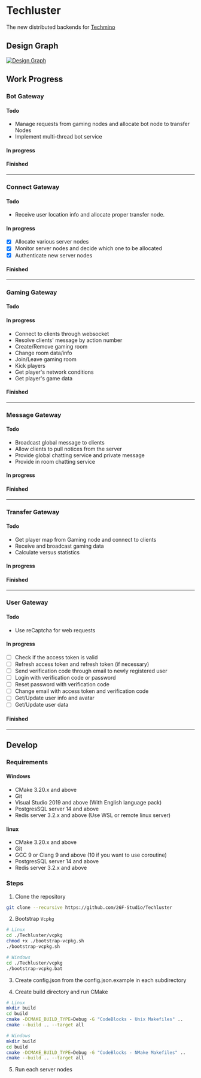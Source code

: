 # Techluster

The new distributed backends for [Techmino](https://github.com/26F-Studio/Techmino)

## Design Graph

[![Design Graph](http://assets.processon.com/chart_image/615fd6410e3e747620f50b70.png)](https://www.processon.com/view/link/611977a06376893a9f00fb77)

## Work Progress

### Bot Gateway

#### Todo

- Manage requests from gaming nodes and allocate bot node to transfer Nodes
- Implement multi-thread bot service

#### In progress

#### Finished

---

### Connect Gateway

#### Todo

- Receive user location info and allocate proper transfer node.

#### In progress

* [X]  Allocate various server nodes
* [X]  Monitor server nodes and decide which one to be allocated
* [X]  Authenticate new server nodes

#### Finished

---

### Gaming Gateway

#### Todo

#### In progress

- Connect to clients through websocket
- Resolve clients' message by action number
- Create/Remove gaming room
- Change room data/info
- Join/Leave gaming room
- Kick players
- Get player's network conditions
- Get player's game data

#### Finished

---

### Message Gateway

#### Todo

- Broadcast global message to clients
- Allow clients to pull notices from the server
- Provide global chatting service and private message
- Provide in room chatting service

#### In progress

#### Finished

---

### Transfer Gateway

#### Todo

- Get player map from Gaming node and connect to clients
- Receive and broadcast gaming data
- Calculate versus statistics

#### In progress

#### Finished

---

### User Gateway

#### Todo

- Use reCaptcha for web requests

#### In progress

* [ ]  Check if the access token is valid
* [ ]  Refresh access token and refresh token (if necessary)
* [ ]  Send verification code through email to newly registered user
* [ ]  Login with verification code or password
* [ ]  Reset password with verification code
* [ ]  Change email with access token and verification code
* [ ]  Get/Update user info and avatar
* [ ]  Get/Update user data

#### Finished

---

## Develop

### Requirements

#### Windows

- CMake 3.20.x and above
- Git
- Visual Studio 2019 and above (With English language pack)
- PostgresSQL server 14 and above
- Redis server 3.2.x and above (Use WSL or remote linux server)

#### linux

- CMake 3.20.x and above
- Git
- GCC 9 or Clang 9 and above (10 if you want to use coroutine)
- PostgresSQL server 14 and above
- Redis server 3.2.x and above

### Steps

1. Clone the repository

```bash
git clone --recursive https://github.com/26F-Studio/Techluster
```

2. Bootstrap `Vcpkg`

```bash
# Linux
cd ./Techluster/vcpkg
chmod +x ./bootstrap-vcpkg.sh
./bootstrap-vcpkg.sh

# Windows
cd ./Techluster/vcpkg
./bootstrap-vcpkg.bat
```

3. Create config.json from the config.json.example in each subdirectory

4. Create build directory and run CMake

```bash
# Linux
mkdir build
cd build
cmake -DCMAKE_BUILD_TYPE=Debug -G "CodeBlocks - Unix Makefiles" .. 
cmake --build .. --target all

# Windows
mkdir build
cd build
cmake -DCMAKE_BUILD_TYPE=Debug -G "CodeBlocks - NMake Makefiles" .. 
cmake --build .. --target all
```

5. Run each server nodes
